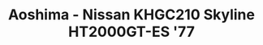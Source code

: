 ---
layout: product
title: "Aoshima - Nissan KHGC210 Skyline HT2000GT-ES '77"
price: "TBA" 
desc: "N/A"
img_path: "/assets/img/AO53522.webp"
brand: "N/A"
available: false
special_offer: false
new: false
soon: false
cat: "010000"
subcat: "013700"
subsubcat: "0N/A"
sifra: "AO53522"
popular: false
---
